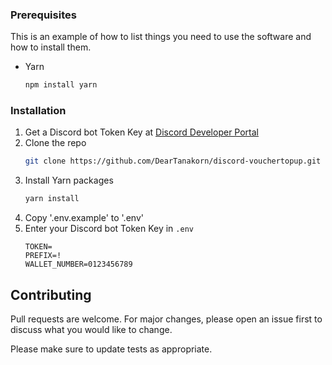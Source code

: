 ### Prerequisites
This is an example of how to list things you need to use the software and how to install them.
* Yarn
  ```sh
  npm install yarn
  ```

### Installation
1. Get a Discord bot Token Key at [Discord Developer Portal](https://discord.com/developers/applications)
2. Clone the repo
    ```sh
    git clone https://github.com/DearTanakorn/discord-vouchertopup.git
    ```
3. Install Yarn packages
    ```sh
    yarn install
    ```
4. Copy '.env.example' to '.env'
5. Enter your Discord bot Token Key in `.env`
    ```
    TOKEN=
    PREFIX=!
    WALLET_NUMBER=0123456789
    ```
    
## Contributing
Pull requests are welcome. For major changes, please open an issue first to discuss what you would like to change.

Please make sure to update tests as appropriate.